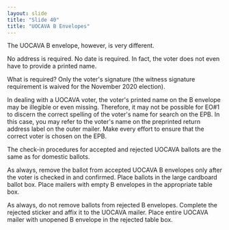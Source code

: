 ```yaml
---
layout: slide
title: "Slide 40"
title: "UOCAVA B Envelopes"
---
```


The UOCAVA B envelope, however, is very different.

No address is required. No date is required. In fact, the voter does not even have to provide a printed name.

What is required? Only the voter's signature (the witness signature requirement is waived for the November 2020 election).

In dealing with a UOCAVA voter, the voter's printed name on the B envelope may be illegible or even missing. Therefore, it may not be possible for EO#1 to discern the correct spelling of the voter's name for search on the EPB. In this case, you may refer to the voter's name on the preprinted return address label on the outer mailer. Make every effort to ensure that the correct voter is chosen on the EPB.

The check-in procedures for accepted and rejected UOCAVA ballots are the same as for domestic ballots.

As always, remove the ballot from accepted UOCAVA B envelopes only after the voter is checked in and confirmed. Place ballots in the large cardboard ballot box. Place mailers with empty B envelopes in the appropriate table box.

As always, do not remove ballots from rejected B envelopes. Complete the rejected sticker and affix it to the UOCAVA mailer. Place entire UOCAVA mailer with unopened B envelope in the rejected table box.

